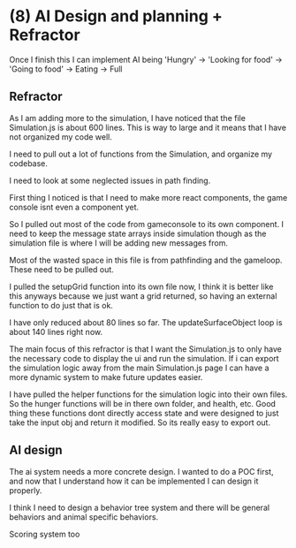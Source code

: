 # (8) AI Design and planning + Refractor

Once I finish this I can implement AI being 'Hungry' -> 'Looking for food' -> 'Going to food' -> Eating -> Full

## Refractor

As I am adding more to the simulation, I have noticed that the file Simulation.js is about 600 lines. This is way to large and it means that I have not organized my code well.

I need to pull out a lot of functions from the Simulation, and organize my codebase.

I need to look at some neglected issues in path finding.

First thing I noticed is that I need to make more react components, the game console isnt even a component yet.

So I pulled out most of the code from gameconsole to its own component. I need to keep the message state arrays inside simulation though as the simulation file is where I will be adding new messages from.

Most of the wasted space in this file is from pathfinding and the gameloop. These need to be pulled out.

I pulled the setupGrid function into its own file now, I think it is better like this anyways because we just want a grid returned, so having an external function to do just that is ok.

I have only reduced about 80 lines so far. The updateSurfaceObject loop is about 140 lines right now.

The main focus of this refractor is that I want the Simulation.js to only have the necessary code to display the ui and run the simulation. If i can export the simulation logic away from the main Simulation.js page I can have a more dynamic system to make future updates easier.

I have pulled the helper functions for the simulation logic into their own files. So the hunger functions will be in there own folder, and health, etc. Good thing these functions dont directly access state and were designed to just take the input obj and return it modified. So its really easy to export out.



## AI design

The ai system needs a more concrete design. I wanted to do a POC first, and now that I understand how it can be implemented I can design it properly.

I think I need to design a behavior tree system and there will be general behaviors and animal specific behaviors.

Scoring system too

